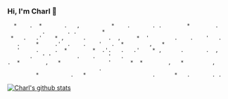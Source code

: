 ### Hi, I'm Charl 👾
```
  *    .  *       .   ,          *    .       . .        *        .
           .       . .        *
 *   .   .'    * ,      .       .  ,     *  '        .    .    '   .
   .     *     .'  .    .    '   .  *        ,   *         
   '     .     .  *        *  .'.   .   .'    * ,      .       .  , 
       .   ' '        .    .    '   .
.  *        ,   *               '      *  *        ,   *         ,
                             .
         *          .   *                     .      *   .       . .  
```
<!--
**charlcater/charlcater** is a ✨ _special_ ✨ repository because its `README.md` (this file) appears on your GitHub profile.

Here are some ideas to get you started:

- 🔭 I’m currently working on ...
- 🌱 I’m currently learning ...
- 👯 I’m looking to collaborate on ...
- 🤔 I’m looking for help with ...
- 💬 Ask me about ...
- 📫 How to reach me: ...
- 😄 Pronouns: ...
- ⚡ Fun fact: ...
-->


[![Charl's github stats](https://github-readme-stats.vercel.app/api?username=charlcater&show_icons=true&count_private=true&theme=gotham)](https://github.com/anuraghazra/github-readme-stats)
